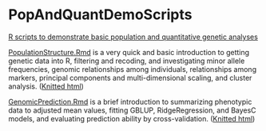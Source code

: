 # PopAndQuantDemoScripts
[R scripts to demonstrate basic population and quantitative genetic analyses](https://ncsumaize.github.io/PopAndQuantDemoScripts/)

[PopulationStructure.Rmd](PopulationStructure.Rmd) is a very quick and basic introduction to getting genetic data into R, filtering and recoding, and investigating minor allele frequencies, genomic relationships among individuals, relationships among markers, principal components and multi-dimensional scaling, and cluster analysis. ([Knitted html](https://ncsumaize.github.io/PopAndQuantDemoScripts/PopulationStructure.html))

[GenomicPrediction.Rmd](GenomicPrediction.Rmd) is a brief introduction to summarizing phenotypic data to adjusted mean values, fitting GBLUP, RidgeRegression, and BayesC models, and evaluating prediction ability by cross-validation. ([Knitted html](https://ncsumaize.github.io/PopAndQuantDemoScripts/GenomicPrediction.html))
